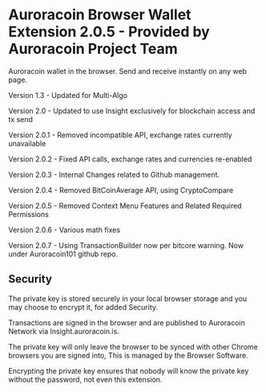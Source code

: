 Auroracoin Browser Wallet Extension 2.0.5 - Provided by Auroracoin Project Team 
===============================================================================

Auroracoin wallet in the browser. Send and receive instantly on any web page.


Version 1.3   - Updated for Multi-Algo

Version 2.0   - Updated to use Insight exclusively for blockchain access and tx send

Version 2.0.1 - Removed incompatible API, exchange rates currently unavailable

Version 2.0.2 - Fixed API calls, exchange rates and currencies re-enabled

Version 2.0.3 - Internal Changes related to Github management. 

Version 2.0.4 - Removed BitCoinAverage API, using CryptoCompare

Version 2.0.5 - Removed Context Menu Features and Related Required Permissions 

Version 2.0.6 - Various math fixes

Version 2.0.7 - Using TransactionBuilder now per bitcore warning.  Now under Auroracoin101 github repo.  

Security
--------

The private key is stored securely in your local browser storage and you may choose to encrypt it, 
for added Security. 

Transactions are signed in the browser and are published to Auroracoin Network via Insight.auroracoin.is. 

The private key will only leave the browser to be synced with other Chrome browsers you are signed into, 
This is managed by the Browser Software. 

Encrypting the private key ensures that nobody will know the private key without the password, not even this extension.

